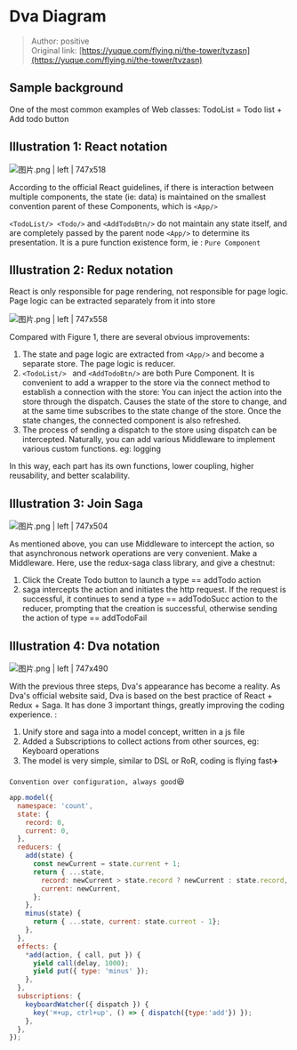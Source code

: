 # Dva Diagram

> Author: positive<br />
> Original link: [https://yuque.com/flying.ni/the-tower/tvzasn](https://yuque.com/flying.ni/the-tower/tvzasn)

## Sample background

One of the most common examples of Web classes: TodoList = Todo list + Add todo button

## Illustration 1: React notation

![图片.png | left | 747x518](https://cdn.yuque.com/yuque/0/2018/png/103904/1528436560812-2586a0b5-7a6a-4a07-895c-f822fa85d5de.png "")

According to the official React guidelines, if there is interaction between multiple components, the state (ie: data) is maintained on the smallest convention parent of these Components, which is `<App/>`

`<TodoList/> <Todo/>` and `<AddTodoBtn/>` do not maintain any state itself, and are completely passed by the parent node `<App/>` to determine its presentation. It is a pure function existence form, ie : `Pure Component`

## Illustration 2: Redux notation

React is only responsible for page rendering, not responsible for page logic. Page logic can be extracted separately from it into store

![图片.png | left | 747x558](https://cdn.yuque.com/yuque/0/2018/png/103904/1528436134375-4c15f63d-72f1-4c73-94a6-55b220d2547c.png "")

Compared with Figure 1, there are several obvious improvements:

1. The state and page logic are extracted from `<App/>` and become a separate store. The page logic is reducer.
2. `<TodoList/> ` and `<AddTodoBtn/>` are both Pure Component. It is convenient to add a wrapper to the store via the connect method to establish a connection with the store: You can inject the action into the store through the dispatch. Causes the state of the store to change, and at the same time subscribes to the state change of the store. Once the state changes, the connected component is also refreshed.
3. The process of sending a dispatch to the store using dispatch can be intercepted. Naturally, you can add various Middleware to implement various custom functions. eg: logging

In this way, each part has its own functions, lower coupling, higher reusability, and better scalability.

## Illustration 3: Join Saga

![图片.png | left | 747x504](https://cdn.yuque.com/yuque/0/2018/png/103904/1528436167824-7fa834ea-aa6c-4f9f-bab5-b8c5312bcf7e.png "")

As mentioned above, you can use Middleware to intercept the action, so that asynchronous network operations are very convenient. Make a Middleware. Here, use the redux-saga class library, and give a chestnut:

1. Click the Create Todo button to launch a type == addTodo action
2. saga intercepts the action and initiates the http request. If the request is successful, it continues to send a type == addTodoSucc action to the reducer, prompting that the creation is successful, otherwise sending the action of type == addTodoFail

## Illustration 4: Dva notation

![图片.png | left | 747x490](https://cdn.yuque.com/yuque/0/2018/png/103904/1528436195004-cd3800f2-f13d-40ba-bb1f-4efba99cfe0d.png "")

With the previous three steps, Dva's appearance has become a reality. As Dva's official website said, Dva is based on the best practice of React + Redux + Saga. It has done 3 important things, greatly improving the coding experience. :

1. Unify store and saga into a model concept, written in a js file
2. Added a Subscriptions to collect actions from other sources, eg: Keyboard operations
3. The model is very simple, similar to DSL or RoR, coding is flying fast✈️

`Convention over configuration, always good`😆

```js
app.model({
  namespace: 'count',
  state: {
    record: 0,
    current: 0,
  },
  reducers: {
    add(state) {
      const newCurrent = state.current + 1;
      return { ...state,
        record: newCurrent > state.record ? newCurrent : state.record,
        current: newCurrent,
      };
    },
    minus(state) {
      return { ...state, current: state.current - 1};
    },
  },
  effects: {
    *add(action, { call, put }) {
      yield call(delay, 1000);
      yield put({ type: 'minus' });
    },
  },
  subscriptions: {
    keyboardWatcher({ dispatch }) {
      key('⌘+up, ctrl+up', () => { dispatch({type:'add'}) });
    },
  },
});
```

